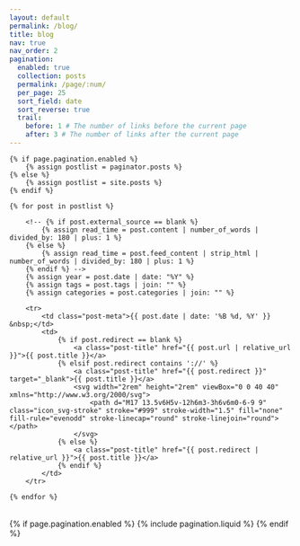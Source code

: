 ```yaml
---
layout: default
permalink: /blog/
title: blog
nav: true
nav_order: 2
pagination:
  enabled: true
  collection: posts
  permalink: /page/:num/
  per_page: 25
  sort_field: date
  sort_reverse: true
  trail:
    before: 1 # The number of links before the current page
    after: 3 # The number of links after the current page
---
```


<div class="post">


<table class="post-list">

	{% if page.pagination.enabled %}
		{% assign postlist = paginator.posts %}
	{% else %}
		{% assign postlist = site.posts %}
	{% endif %}

	{% for post in postlist %}

		<!-- {% if post.external_source == blank %}
			{% assign read_time = post.content | number_of_words | divided_by: 180 | plus: 1 %}
		{% else %}
			{% assign read_time = post.feed_content | strip_html | number_of_words | divided_by: 180 | plus: 1 %}
		{% endif %} -->
		{% assign year = post.date | date: "%Y" %}
		{% assign tags = post.tags | join: "" %}
		{% assign categories = post.categories | join: "" %}

		<tr>
			<td class="post-meta">{{ post.date | date: '%B %d, %Y' }} &nbsp;</td>
			<td>
				{% if post.redirect == blank %}
					<a class="post-title" href="{{ post.url | relative_url }}">{{ post.title }}</a>
				{% elsif post.redirect contains '://' %}
					<a class="post-title" href="{{ post.redirect }}" target="_blank">{{ post.title }}</a>
					<svg width="2rem" height="2rem" viewBox="0 0 40 40" xmlns="http://www.w3.org/2000/svg">
						<path d="M17 13.5v6H5v-12h6m3-3h6v6m0-6-9 9" class="icon_svg-stroke" stroke="#999" stroke-width="1.5" fill="none" fill-rule="evenodd" stroke-linecap="round" stroke-linejoin="round"></path>
					</svg>
				{% else %}
					<a class="post-title" href="{{ post.redirect | relative_url }}">{{ post.title }}</a>
				{% endif %}
			</td>
		</tr>

	{% endfor %}

</table>

{% if page.pagination.enabled %}
{% include pagination.liquid %}
{% endif %}

</div>
